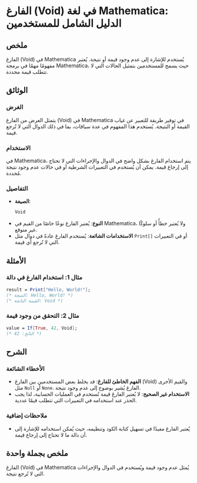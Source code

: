 <!--
Meta Description: # الفارغ (Void) في لغة Mathematica: الدليل الشامل للمستخدمين ## ملخص الفارغ (Void) في Mathematica يُستخدم للإشارة إلى عدم وجود قيمة أو نتيجة. يُعتبر م...
Meta Keywords: الفارغ, mathematica, قيمة, void, ستخدم
-->

# الفارغ (Void) في لغة Mathematica: الدليل الشامل للمستخدمين

## ملخص
الفارغ (Void) في Mathematica يُستخدم للإشارة إلى عدم وجود قيمة أو نتيجة. يُعتبر مفهومًا مهمًا في برمجة Mathematica، حيث يسمح للمستخدمين بتمثيل الحالات التي لا تتطلب قيمة محددة.

## الوثائق
### الغرض
يتمثل الغرض من الفارغ (Void) في Mathematica في توفير طريقة للتعبير عن غياب القيمة أو النتيجة. يُستخدم هذا المفهوم في عدة سياقات، بما في ذلك الدوال التي لا تُرجع قيمة.

### الاستخدام
في Mathematica، يتم استخدام الفارغ بشكل واضح في الدوال والإجراءات التي لا تحتاج إلى إرجاع قيمة. يمكن أن يُستخدم في التعبيرات الشرطية أو في حالات عدم وجود نتيجة مُحددة.

### التفاصيل
- **الصيغة**: 
  ```mathematica
  Void
  ```
- **النوع**: يُعتبر الفارغ نوعًا خاصًا من القيم في Mathematica، ولا يُعتبر خطأً أو سلوكًا غير متوقع.
- **الاستخدامات الشائعة**: يُستخدم الفارغ عادةً في دوال مثل `Print[]` أو في التعبيرات التي لا تُرجع أي قيمة.

## الأمثلة
### مثال 1: استخدام الفارغ في دالة
```mathematica
result = Print["Hello, World!"];
(* النتيجة: Hello, World! *)
(* القيمة الناتجة: Void *)
```

### مثال 2: التحقق من وجود قيمة
```mathematica
value = If[True, 42, Void];
(* الناتج: 42 *)
```

## الشرح
### الأخطاء الشائعة
- **الفهم الخاطئ للفارغ**: قد يخلط بعض المستخدمين بين الفارغ (Void) والقيم الأخرى مثل `Null` أو `None`. الفارغ يُشير بوضوح إلى عدم وجود نتيجة.
- **الاستخدام غير الصحيح**: لا يُعتبر الفارغ قيمة تُستخدم في العمليات الحسابية، لذا يجب الحذر عند استخدامه في التعبيرات التي تتطلب قيمًا عددية.

### ملاحظات إضافية
- يُعتبر الفارغ مفيدًا في تسهيل كتابة الكود وتنظيمه، حيث يُمكن استخدامه للإشارة إلى أن دالة ما لا تحتاج إلى إرجاع قيمة.

## ملخص بجملة واحدة
الفارغ (Void) في Mathematica يُمثل عدم وجود قيمة ويُستخدم في الدوال والإجراءات التي لا تُرجع نتيجة.